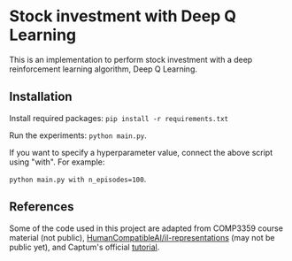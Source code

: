 # Stock investment with Deep Q Learning

This is an implementation to perform stock investment with a deep reinforcement learning algorithm, Deep Q Learning. 

## Installation

Install required packages: `pip install -r requirements.txt` 

Run the experiments: `python main.py`. 

If you want to specify a hyperparameter value, connect the above script using "with". For example:

`python main.py with n_episodes=100`.

## References

Some of the code used in this project are adapted from COMP3359 course material (not public), [HumanCompatibleAI/il-representations](https://github.com/HumanCompatibleAI/il-representations) (may not be public yet), and Captum's official [tutorial](https://captum.ai/tutorials/).

